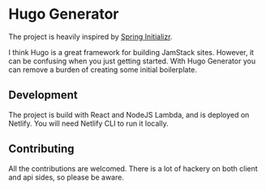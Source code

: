 # Hugo Generator

The project is heavily inspired by [Spring Initializr](https://start.spring.io/).

I think Hugo is a great framework for building JamStack sites. However, it can be confusing when you just getting started. With Hugo Generator you can remove a burden of creating some initial boilerplate.

## Development

The project is build with React and NodeJS Lambda, and is deployed on Netlify. You will need Netlify CLI to run it locally.

## Contributing

All the contributions are welcomed. There is a lot of hackery on both client and api sides, so please be aware.
